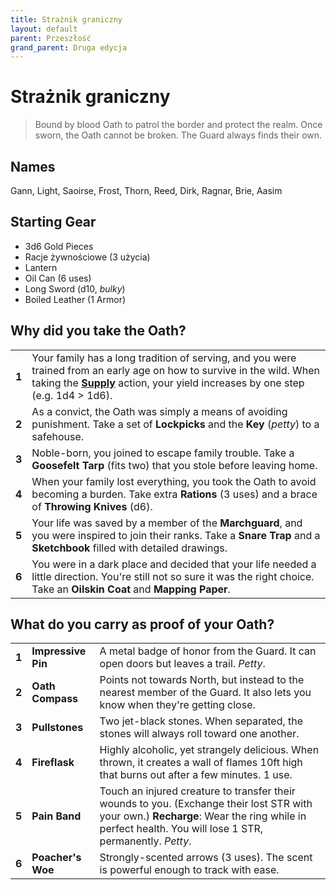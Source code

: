 ```yaml
---
title: Strażnik graniczny
layout: default
parent: Przeszłość
grand_parent: Druga edycja
---
```


# Strażnik graniczny

> Bound by blood Oath to patrol the border and protect the realm. Once sworn, the Oath cannot be broken. The Guard always finds their own.

## Names

Gann, Light, Saoirse, Frost, Thorn, Reed, Dirk, Ragnar, Brie, Aasim

## Starting Gear

- 3d6 Gold Pieces
- Racje żywnościowe (3 użycia)
- Lantern
- Oil Can (6 uses)
- Long Sword (d10, _bulky_)
- Boiled Leather (1 Armor)

## Why did you take the Oath?

|       |                                                                                                                                                                                                                                                                        |
| ----- | ---------------------------------------------------------------------------------------------------------------------------------------------------------------------------------------------------------------------------------------------------------------------- |
| **1** | Your family has a long tradition of serving, and you were trained from an early age on how to survive in the wild. When taking the [**Supply**](https://cairnrpg.com/wip/2e/wilderness-exploration/#supply) action, your yield increases by one step (e.g. 1d4 > 1d6). |
| **2** | As a convict, the Oath was simply a means of avoiding punishment. Take a set of **Lockpicks** and the **Key** (_petty_) to a safehouse.                                                                                                                                |
| **3** | Noble-born, you joined to escape family trouble. Take a **Goosefelt Tarp** (fits two) that you stole before leaving home.                                                                                                                                              |
| **4** | When your family lost everything, you took the Oath to avoid becoming a burden. Take extra **Rations** (3 uses) and a brace of **Throwing Knives** (d6).                                                                                                               |
| **5** | Your life was saved by a member of the **Marchguard**, and you were inspired to join their ranks. Take a **Snare Trap** and a **Sketchbook** filled with detailed drawings.                                                                                            |
| **6** | You were in a dark place and decided that your life needed a little direction. You're still not so sure it was the right choice. Take an **Oilskin Coat** and **Mapping Paper**.                                                                                       |

## What do you carry as proof of your Oath?

|       |                    |                                                                                                                                                                                                     |
| ----- | ------------------ | --------------------------------------------------------------------------------------------------------------------------------------------------------------------------------------------------- |
| **1** | **Impressive Pin** | A metal badge of honor from the Guard. It can open doors but leaves a trail. _Petty_.                                                                                                               |
| **2** | **Oath Compass**   | Points not towards North, but instead to the nearest member of the Guard. It also lets you know when they're getting close.                                                                         |
| **3** | **Pullstones**     | Two jet-black stones. When separated, the stones will always roll toward one another.                                                                                                               |
| **4** | **Fireflask**      | Highly alcoholic, yet strangely delicious. When thrown, it creates a wall of flames 10ft high that burns out after a few minutes. 1 use.                                                            |
| **5** | **Pain Band**      | Touch an injured creature to transfer their wounds to you. (Exchange their lost STR with your own.) **Recharge**: Wear the ring while in perfect health. You will lose 1 STR, permanently. _Petty_. |
| **6** | **Poacher's Woe**  | Strongly-scented arrows (3 uses). The scent is powerful enough to track with ease.                                                                                                                  |

